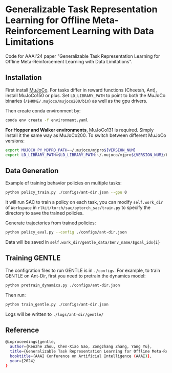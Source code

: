 # Generalizable Task Representation Learning for Offline Meta-Reinforcement Learning with Data Limitations
Code for AAAI'24 paper "Generalizable Task Representation Learning for Offline Meta-Reinforcement Learning with Data Limitations".

## Installation

First install [MuJoCo](https://www.roboti.us/index.html). For tasks differ in reward functions (Cheetah, Ant), install MuJoCo150 or plus. Set `LD_LIBRARY_PATH` to point to both the MuJoCo binaries (`/$HOME/.mujoco/mujoco200/bin`) as well as the gpu drivers.

Then create conda environment by:

```bash
conda env create -f environment.yaml
```

**For Hopper and Walker environments**, MuJoCo131 is required. Simply install it the same way as MuJoCo200. To switch between different MuJoCo versions:

```bash
export MUJOCO_PY_MJPRO_PATH=~/.mujoco/mjpro${VERSION_NUM}
export LD_LIBRARY_PATH=$LD_LIBRARY_PATH:~/.mujoco/mjpro${VERSION_NUM}/bin
```

## Data Generation

Example of training behavior policies on multiple tasks:

```bash
python policy_train.py ./configs/ant-dir.json --gpu 0
```

It will run SAC to train a policy on each task, you can modify `self.work_dir` of `Workspace` in `rlkit/torch/sac/pytorch_sac/train.py` to specify the directory to save the trained policies.

Generate trajectories from trained policies:

```bash
python policy_eval.py --config ./configs/ant-dir.json
```

Data will be saved in `self.work_dir/gentle_data/$env_name/$goal_idx{i}`

## Training GENTLE 

The configration files to run GENTLE is in `./configs`. For example, to train GENTLE on Ant-Dir, first you need to pretrain the dynamics model:
```bash
python pretrain_dynamics.py ./configs/ant-dir.json 
```
Then run:
```bash
python train_gentle.py ./configs/ant-dir.json
```

Logs will be written to `./logs/ant-dir/gentle/`

## Reference

```bash
@inproceedings{gentle,
  author={Renzhe Zhou, Chen-Xiao Gao, Zongzhang Zhang, Yang Yu},
  title={Generalizable Task Representation Learning for Offline Meta-Reinforcement Learning with Data Limitations},
  booktitle={AAAI Conference on Artificial Intelligence (AAAI)},
  year={2024}
}
```

